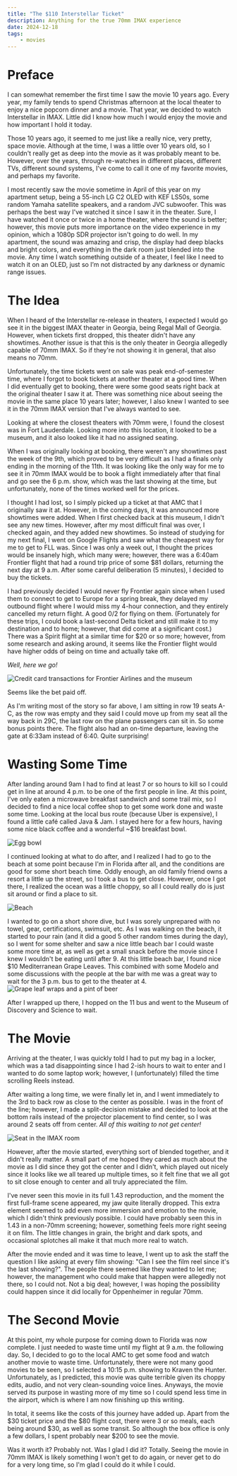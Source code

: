 ```yaml
---
title: "The $110 Interstellar Ticket"
description: Anything for the true 70mm IMAX experience
date: 2024-12-18
tags:
    - movies
---
```


# Preface
I can somewhat remember the first time I saw the movie 10 years ago. Every year, my family tends to spend Christmas afternoon at the local theater to enjoy a nice popcorn dinner and a movie.
That year, we decided to watch Interstellar in IMAX. Little did I know how much I would enjoy the movie and how important I hold it today.

Those 10 years ago, it seemed to me just like a really nice, very pretty, space movie. Although at the time, I was a little over 10 years old, so I couldn't really get as deep into the movie as it was probably meant to be.
However, over the years, through re-watches in different places, different TVs, different sound systems, I've come to call it one of my favorite movies, and perhaps my favorite.

I most recently saw the movie sometime in April of this year on my apartment setup, being a 55-inch LG C2 OLED with KEF LS50s, some random Yamaha satellite speakers, and a random JVC subwoofer. This was perhaps the best way I've watched it since I saw it in the theater.
Sure, I have watched it once or twice in a home theater, where the sound is better; however, this movie puts more importance on the video experience in my opinion, which a 1080p SDR projector isn't going to do well.
In my apartment, the sound was amazing and crisp, the display had deep blacks and bright colors, and everything in the dark room just blended into the movie. Any time I watch something outside of a theater, I feel like I need to watch it on an OLED, just so I’m not distracted by any darkness or dynamic range issues.

# The Idea

When I heard of the Interstellar re-release in theaters, I expected I would go see it in the biggest IMAX theater in Georgia, being Regal Mall of Georgia.
However, when tickets first dropped, this theater didn't have any showtimes. Another issue is that this is the only theater in Georgia allegedly capable of 70mm IMAX. So if they're not showing it in general, that also means no 70mm.

Unfortunately, the time tickets went on sale was peak end-of-semester time, where I forgot to book tickets at another theater at a good time. When I did eventually get to booking, there were some good seats right back at the original theater I saw it at.
There was something nice about seeing the movie in the same place 10 years later; however, I also knew I wanted to see it in the 70mm IMAX version that I've always wanted to see.

Looking at where the closest theaters with 70mm were, I found the closest was in Fort Lauderdale. Looking more into this location, it looked to be a museum, and it also looked like it had no assigned seating.

When I was originally looking at booking, there weren't any showtimes past the week of the 9th, which proved to be very difficult as I had a finals only ending in the morning of the 11th.
It was looking like the only way for me to see it in 70mm IMAX would be to book a flight immediately after that final and go see the 6 p.m. show, which was the last showing at the time, but unfortunately, none of the times worked well for the prices.

I thought I had lost, so I simply picked up a ticket at that AMC that I originally saw it at. However, in the coming days, it was announced more showtimes were added. When I first checked back at this museum, I didn't see any new times. However, after my most difficult final was over, I checked again, and they added new showtimes.
So instead of studying for my next final, I went on Google Flights and saw what the cheapest way for me to get to FLL was. Since I was only a week out, I thought the prices would be insanely high, which many were; however, there was a 6:40am Frontier flight that had a round trip price of some $81 dollars, returning the next day at 9 a.m.
After some careful deliberation (5 minutes), I decided to buy the tickets.

I had previously decided I would never fly Frontier again since when I used them to connect to get to Europe for a spring break, they delayed my outbound flight where I would miss my 4-hour connection, and they entirely cancelled my return flight. A good 0/2 for flying on them. (Fortunately for these trips, I could book a last-second Delta ticket and still make it to my destination and to home; however, that did come at a significant cost.)
There was a Spirit flight at a similar time for $20 or so more; however, from some research and asking around, it seems like the Frontier flight would have higher odds of being on time and actually take off.

*Well, here we go!*

![Credit card transactions for Frontier Airlines and the museum](/assets/images/interstellar_70mm/IMG_5725.heic)

Seems like the bet paid off.

As I'm writing most of the story so far above, I am sitting in row 19 seats A-C, as the row was empty and they said I could move up from my seat all the way back in 29C, the last row on the plane passengers can sit in. So some bonus points there.
The flight also had an on-time departure, leaving the gate at 6:33am instead of 6:40. Quite surprising!

# Wasting Some Time

After landing around 9am I had to find at least 7 or so hours to kill so I could get in line at around 4 p.m. to be one of the first people in line.
At this point, I've only eaten a microwave breakfast sandwich and some trail mix, so I decided to find a nice local coffee shop to get some work done and waste some time.
Looking at the local bus route (because Uber is expensive), I found a little café called Java & Jam. I stayed here for a few hours, having some nice black coffee and a wonderful ~$16 breakfast bowl.

![Egg bowl](/assets/images/interstellar_70mm/D40E2548-075A-4FEA-837C-0C6EF6368F04_1_102_o.jpeg)

I continued looking at what to do after, and I realized I had to go to the beach at some point because I'm in Florida after all, and the conditions are good for some short beach time.
Oddly enough, an old family friend owns a resort a little up the street, so I took a bus to get close. However, once I got there, I realized the ocean was a little choppy, so all I could really do is just sit around or find a place to sit.

![Beach](/assets/images/interstellar_70mm/867E8DD5-2C4C-432C-8E2A-326852A448D5_1_102_o.jpeg)

I wanted to go on a short shore dive, but I was sorely unprepared with no towel, gear, certifications, swimsuit, etc. As I was walking on the beach, it started to pour rain (and it did a good 5 other random times during the day), so I went for some shelter and saw a nice little beach bar I could waste some more time at, as well as get a small snack before the movie since I knew I wouldn't be eating until after 9.
At this little beach bar, I found nice $10 Mediterranean Grape Leaves. This combined with some Modelo and some discussions with the people at the bar with me was a great way to wait for the 3 p.m. bus to get to the theater at 4.
![Grape leaf wraps and a pint of beer](/assets/images/interstellar_70mm/03E76C97-6D07-4513-954A-3B275A81B78A_1_102_o.jpeg)

After I wrapped up there, I hopped on the 11 bus and went to the Museum of Discovery and Science to wait.

# The Movie

Arriving at the theater, I was quickly told I had to put my bag in a locker, which was a tad disappointing since I had 2-ish hours to wait to enter and I wanted to do some laptop work; however, I (unfortunately) filled the time scrolling Reels instead.

After waiting a long time, we were finally let in, and I went immediately to the 3rd to back row as close to the center as possible. I was in the front of the line; however, I made a split-decision mistake and decided to look at the bottom rails instead of the projector placement to find center, so I was around 2 seats off from center. *All of this waiting to not get center!*

![Seat in the IMAX room](/assets/images/interstellar_70mm/5A6ECB9D-6AB1-4F4D-9614-67D0D88781A7_1_102_o.jpeg)

However, after the movie started, everything sort of blended together, and it didn't really matter. A small part of me hoped they cared as much about the movie as I did since they got the center and I didn't, which played out nicely since it looks like we all teared up multiple times, so it felt fine that we all got to sit close enough to center and all truly appreciated the film.

I've never seen this movie in its full 1.43 reproduction, and the moment the first full-frame scene appeared, my jaw quite literally dropped. This extra element seemed to add even more immersion and emotion to the movie, which I didn't think previously possible.
I could have probably seen this in 1.43 in a non-70mm screening; however, something feels more right seeing it on film. The little changes in grain, the bright and dark spots, and occasional splotches all make it that much more real to watch.

After the movie ended and it was time to leave, I went up to ask the staff the question I like asking at every film showing: "Can I see the film reel since it's the last showing?". The people there seemed like they wanted to let me; however, the management who could make that happen were allegedly not there, so I could not. Not a big deal; however, I was hoping the possibility could happen since it did locally for Oppenheimer in regular 70mm.

# The Second Movie

At this point, my whole purpose for coming down to Florida was now complete. I just needed to waste time until my flight at 9 a.m. the following day. So, I decided to go to the local AMC to get some food and watch another movie to waste time.
Unfortunately, there were not many good movies to be seen, so I selected a 10:15 p.m. showing to Kraven the Hunter. Unfortunately, as I predicted, this movie was quite terrible given its choppy edits, audio, and not very clean-sounding voice lines.
Anyways, the movie served its purpose in wasting more of my time so I could spend less time in the airport, which is where I am now finishing up this writing.

In total, it seems like the costs of this journey have added up. Apart from the \$30 ticket price and the \$80 flight cost, there were 3 or so meals, each being around \$30, as well as some transit. So although the box office is only a few dollars, I spent probably near \$200 to see the movie.

Was it worth it? Probably not. Was I glad I did it? Totally. Seeing the movie in 70mm IMAX is likely something I won't get to do again, or never get to do for a very long time, so I'm glad I could do it while I could.

